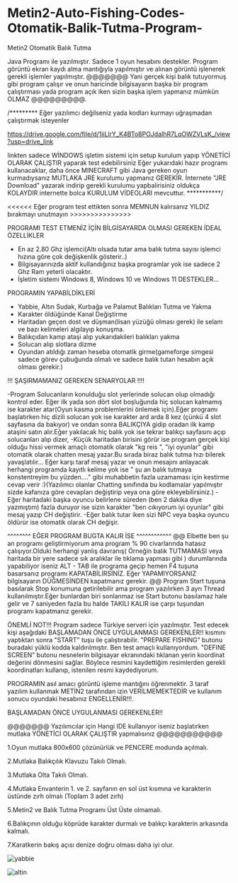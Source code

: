 # Metin2-Auto-Fishing-Codes-Otomatik-Balik-Tutma-Program-
Metin2 Otomatik Balık Tutma

Java Programı ile yazılmıştır. Sadece 1 oyun hesabını destekler.
Program görüntü ekran kaydı alma mantığıyla yapılmıştır ve alınan görüntü işlenerek gerekli işlemler yapılmıştır.
@@@@@@@ Yani gerçek kişi balık tutuyormuş gibi program çalışır ve onun haricinde bilgisayarın başka bir program çalıştırması yada program açık iken sizin başka işlem yapmanız mümkün OLMAZ  @@@@@@@@@.

/********* Eğer yazılımcı değilseniz yada kodları kurmayı uğraşmadan çalıştırmak isteyenler

https://drive.google.com/file/d/1iiLlrY_K4BTo8POJdaIhR7LqOWZVLsK_/view?usp=drive_link

linkten sadece WİNDOWS işletim sistemi için setup kurulum yapıp YÖNETİCİ OLARAK ÇALIŞTIR yaparak test edebilirsiniz
Eğer yukarıdaki hazır programı kullanacaklar, daha önce MINECRAFT gibi Java gereken oyun kurmadıysanız MUTLAKA JRE kurulumu yapmanız GEREKİR. İnternete "JRE Download" yazarak indirip gerekli kurulumu yapbalirisiniz oldukça KOLAYDIR internette bolca KURULUM VİDEOLARI mevcuttur. ***********/

<<<<<< Eğer program test ettikten sonra MEMNUN kalırsanız YILDIZ bırakmayı unutmayın >>>>>>>>>>>>>>>

PROGRAMI TEST ETMENİZ İÇİN BİLGİSAYARDA OLMASI GEREKEN İDEAL ÖZELLİKLER
- En az 2.80 Ghz işlemci(Altı olsada tutar ama balık tutma sayısı işlemci hızına göre çok değişkenlik gösterir..)
- Bilgisayarınızda aktif kullandığınız başka programlar yok ise sadece 2 Ghz Ram yeterli olacaktır.
- İşletim sistemi Windows 8, Windows 10 ve Windows 11 DESTEKLER...
  
PROGRAMIN YAPABİLDİKLERİ
- Yabbie, Altın Sudak, Kurbağa ve Palamut Balıkları Tutma ve Yakma
- Karakter öldüğünde Kanal Değiştirme
- Haritadan geçen dost ve düşman(lisan yüzüğü olması gerek) ile selam ve bazı kelimeleri algılayıp konuşma.
- Balıkçıdan kamp ataşi alıp yukarıdakileri balıkları yakma
- Solucan alıp slotlara dizme
- Oyundan atıldığı zaman heseba otomatik girme(gameforge simgesi sadece görev çubuğunda olmalı ve sadece balık tutan hesabın açık olması gerekir.)

!!! ŞAŞIRMAMANIZ GEREKEN SENARYOLAR !!!!

-Program Solucanların konulduğu slot yerlerinde solucan olup olmadığı kontrol eder. Eğer ilk yada son dört slot boşluğunda hiç solucan kalmamış ise karakter atar(Oyun kasma problemlerini önlemek için).Eğer programı başlatırken hiç dizili solucan yok ise karakter ard arda 8 kez (çünkü 4 slot sayfasına da bakıyor) ve ondan sonra BALIKÇIYA gidip oradan ilk kamp ataşini satın alır.Eğer yakılacak hiç balık yok ise tekrar balıkçı sayfasını açıp solucanları alıp dizer,
-Küçük haritadan birisini görür ise program gerçek kişi olduğu hissi vermek amaçlı otomatik olarak "kg reis ", "iyi oyunlar" gibi otomatik olarak chatten mesaj yazar.Bu sırada biraz balık tutma hızı bilerek yavaşlatılır... Eğer karşı taraf mesaj yazar ve onun mesajını anlayacak herhangi programda kayıtlı kelime yok ise " şu an balık tutmaya konstentreyim bu yüzden...." gibi muhabbetin fazla uzamaması için kestirme cevap verir :)(Yazılımcı olanlar Chatting sınıfında bu kodlamalar yapılmıştır sizde kafanıza göre cevapları değiştirip veya ona göre ekleyebilirsiniz.)
-Eğer haritadaki başka oyuncu belirlene süreden (ben 2 dakika diye yazmıştım) fazla duruyor ise sizin karakter "ben cıkıyorum iyi oyunlar" gibi mesaj yazıp CH değiştirir.
-Eğer balık tutar iken sizi NPC veya başka oyuncu öldürür ise otomatik olarak CH değişir.

^^^^^^^^ EĞER PROGRAM BUGTA KALIR İSE ^^^^^^^^^^^^
@@ Elbette ben şu an  programı geliştirmiyorum ama program % 90 civarlarında hatasız çalışıyor.Olduki herhangi yanlış davranış( Örneğin balık TUTMAMASI veya haritada bir yere sadece sık aralıklar ile tıklama yapması gibi ) durumlarında yapabiliyor iseniz ALT - TAB ile programa geçip hemen F4 tuşuna basarsanız programı KAPATABİLİRSİNİZ. Eğer YAPAMIYORSANIZ bilgisayarın DÜĞMESİNDEN kapatmanız gerekir.
@@ Program Start tuşuna basılarak Stop konumuna getirilebilir ama program yazılırken 3 ayrı Thread kullanılmıştır.Eğer bunlardan biri sonlanmaz ise Start butonu basılamaz hale gelir ve 7 saniyeden fazla bu halde TAKILI KALIR ise çarpı tuşundan programı kapatmanız gerekir.

ÖNEMLİ NOT!!!
 Program sadece Türkiye serveri için yazılmıştır. Test edecek kişi aşağıdaki  BAŞLAMADAN ÖNCE UYGULANMASI GEREKENLER!! kısmını yaptıktan sonra "START" tuşu ile çalıştırabilir. 
 "PREPARE FISHING" butonu buradaki yüklü kodda kaldırılmıştır. Ben test amaçlı kullanıyordum.
 "DEFINE SCREEN" butonu nesnelerin bilgisayar ekranındaki tıklanan yerin koordinat değerini dönmesini sağlar. Böylece resmini kaydettiğim resimlerden gerekli koordinatları kullanıp, istenilen resmi kaydediyorum.

 PROGRAMIN asıl amacı görüntü işleme mantığını öğrenmektir. 3 taraf yazılım kullanmak METİN2 tarafından izin VERİLMEMEKTEDİR ve kullanım sonucu oyundaki hesabınız ENGELLENİR!!!. 

 BAŞLAMADAN ÖNCE UYGULANMASI GEREKENLER!!

 @@@@@@@ Yazılımcılar için Hangi IDE kullanıyor iseniz başlatırken mutlaka YÖNETİCİ OLARAK ÇALIŞTIR yapmalısınız   @@@@@@@@@@@

 1.Oyun mutlaka 800x600 çözünürlük ve PENCERE modunda açılmalı.
 
 2.Mutlaka Balıkçılık Klavuzu Takılı Olmalı.
 
 3.Mutlaka Olta Takılı Olmalı.

 4.Mutlaka Envanterin 1. ve 2. sayfanın en sol üst kısmına ve karakterin üstünde zırh olmalı (Toplam 3 adet zırh)
 
 5.Metin2 ve Balık Tutma Programı Üst Üste olmamalı.
 
 6.Balıkçının olduğu köprüde karakter durmalı ve balıkçı karakterin arkasında kalmalı.
 
 7.Karatkerin bakış açısı denize doğru olması daha iyi olur.

![yabbie](https://github.com/mmtcoder/Metin2-Auto-Fishing-Codes-Otomatik-Bal-k-Tutma-Program-/assets/40866163/4f11e94c-a452-46d2-88f1-22b5b1dec850)

![altin](https://github.com/mmtcoder/Metin2-Auto-Fishing-Codes-Otomatik-Bal-k-Tutma-Program-/assets/40866163/bb878493-057c-4eca-a99a-8054b33f1e25)

 
